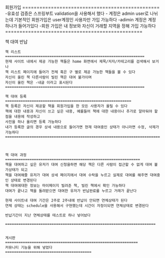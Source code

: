 회원가입
	================================================
	-유효성 검증은 스프링부트 validation을 사용해서 했다
	- 계정은 admin user로 나뉘는데 기본적인 회원가입은 user계정인 사용자만 가입 가능하다
	-adimin 계정은 계정 하나가 들어가있다
	-회원 가입은 내 정보와 자신이 거래할 지역을 정해 가입 가능하다
	================================================

 책 대여 반납

	책 리스트
	===============================================================
	현재 사이트 내에서 제공 가능한 책들은 home 화면에서 제목/저자/카테고리를 검색해서 보거나
	책 리스트 페이지에 들어가 전체 혹은 구 별로 제공 가능한 책들을 볼 수 있다
	자신이 올린 책 다른사람이 빌린 책은 대여 불가이며
	자신이 올린 책은 -내글 이라고 표시된다
	===============================================================
	
	책 대여 등록
	=========================================================
	책 등록은 자신이 제공할 책을 회원가입을 한 모든 사용자가 올릴 수 있다
	책에 대한 내용과 자신이 쓰고 싶은 내용, 예를들어 책에 대한 내용이나 추가로 알아둬야 할 점을 내용에 작성하고
	사진을 하나 올리면 등록 가능하다
	내가 등록한 글의 경우 상세 내용으로 들어가면 현재 대여중인 상태가 아니라면 수정, 삭제가 가능하다
	======================================================================



	책 대여 과정
	=============================================================
	책을 대여하고 싶은 유저가 대여 신청을하면 해당 책은 다른 사람이 접근할 수 없게 대여 불가상태가 되고
	책을 대여해줄 유저가 대여 상세 페이지에서 대여 수락을 누르고 실제로 대여를 해주면 대여중인 상태로 변경된다
	책 대여에대한 정보는 마이페이지 빌려준 책, 빌린 책에서 확인 가능하다
	대여가 끝나고 책을 돌려받으면 대여한 유저가 반납완료를 누르고 거래가 끝난다

	현재 사이트내 대여 기간은 2주로 2주내에 반납이 안되면 연체상태가 된다
	연체 상태는 schedule을 사용해서 구현했는데 시간이 자정이되면 연체상태로 변경된다

	반납기간이 지난 연체상태를 테스트로 하나 넣어놨다

	====================================================================
		
	
	게시판
	============================================================
	커뮤니티 기능을 위해 넣었다
	=======================================

	
